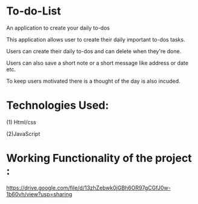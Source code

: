 # To-do-List
An application to create your daily to-dos

This application allows user to create their daily important to-dos tasks.

Users can create their daily to-dos and can delete when they're done.

Users can also save a short note or a short message like address or date etc.

To keep users motivated there is a thought of the day is also incuded.

# Technologies Used:
(1) Html/css

(2)JavaScript

# Working Functionality of the project :

https://drive.google.com/file/d/13zhZebwk0jGBh6OR97gCGfJ0w-1b60vh/view?usp=sharing
